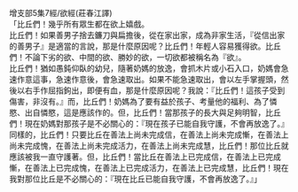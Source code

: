 增支部5集7經/欲經(莊春江譯)  
「比丘們！幾乎所有眾生都在欲上嬉戲。  
比丘們！如果善男子捨去鐮刀與扁擔後，從在家出家，成為非家生活，『從信出家的善男子』是適當的言說，那是什麼原因呢？比丘們！年輕人容易獲得欲。比丘們！不論下劣的欲、中間的欲、勝妙的欲，一切欲都被稱名為『欲』。  
比丘們！猶如愚鈍仰臥的幼兒，隨著奶媽的放逸，會抓木片或小石入口，奶媽會急速作意這事，急速作意後，會急速取出。如果不能急速取出，會以左手掌握頭，然後以右手作屈指鉤出，即便有血，那是什麼原因呢？我說：『比丘們！這孩子受到傷害，非沒有。』而，比丘們！奶媽為了要有益於孩子、考量他的福利、為了憐愍、出自憐愍，這是應該作的。但，比丘們！當那孩子的長大與足夠明智，比丘們！現在奶媽對那孩子是不必關心的：『現在孩子已能自我守護，不會再放逸了。』同樣的，比丘們！只要比丘在善法上尚未完成信，在善法上尚未完成慚，在善法上尚未完成愧，在善法上尚未完成活力，在善法上尚未完成慧，比丘們！那位比丘就應該被我一直守護著。但，比丘們！當比丘在善法上已完成信，在善法上已完成慚，在善法上已完成愧，在善法上已完成活力，在善法上已完成慧，比丘們！現在我對那位比丘是不必關心的：『現在比丘已能自我守護，不會再放逸了。』」  
  
  
